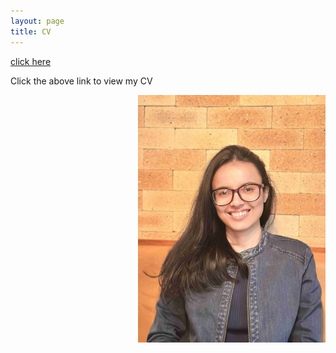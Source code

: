 ```yaml
---
layout: page
title: CV
---
```



[click here](https://maumitabhaumik.github.io/Bhaumik_CV__2023.pdf) 

Click the above link to view my CV            

<img align="right" src="CV_photo.jpg" width="300" height="396">






